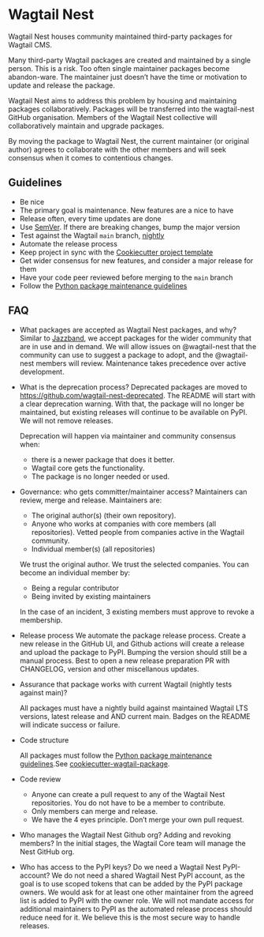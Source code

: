 # Wagtail Nest

Wagtail Nest houses community maintained third-party packages for Wagtail CMS.

Many third-party Wagtail packages are created and maintained by a single person. This is a risk. Too often single maintainer packages become abandon-ware. The maintainer just doesn’t have the time or motivation to update and release the package.

Wagtail Nest aims to address this problem by housing and maintaining packages collaboratively. Packages will be transferred into the wagtail-nest GitHub organisation. Members of the Wagtail Nest collective will collaboratively maintain and upgrade packages.

By moving the package to Wagtail Nest, the current maintainer (or original author) agrees to collaborate with the other members and will seek consensus when it comes to contentious changes.


## Guidelines

- Be nice
- The primary goal is maintenance. New features are a nice to have
- Release often, every time updates are done
- Use [SemVer](https://semver.org/). If there are breaking changes, bump the major version
- Test against the Wagtail `main` branch, [nightly](https://github.com/wagtail/wagtail/wiki/Nightly-testing-of-official-plugins)
- Automate the release process
- Keep project in sync with the [Cookiecutter project template](https://github.com/wagtail/cookiecutter-wagtail-package)
- Get wider consensus for new features, and consider a major release for them
- Have your code peer reviewed before merging to the `main` branch
- Follow the [Python package maintenance guidelines](https://github.com/wagtail/wagtail/wiki/Python-Package-Maintenance-Guidelines)


## FAQ

*   What packages are accepted as Wagtail Nest packages, and why?
    Similar to [Jazzband](https://github.com/jazzband/), we accept packages for the wider community that are in use and in demand.
    We will allow issues on @wagtail-nest that the community can use to suggest a package to adopt, and the @wagtail-nest members will review.
    Maintenance takes precedence over active development.
    
*   What is the deprecation process?
    Deprecated packages are moved to https://github.com/wagtail-nest-deprecated.
    The README will start with a clear deprecation warning. With that, the package will no longer be maintained, but existing releases will continue to be available on PyPI. We will not remove releases.
    
    Deprecation will happen via maintainer and community consensus when:
    * there is a newer package that does it better. 
    * Wagtail core gets the functionality. 
    * The package is no longer needed or used.

*   Governance: who gets committer/maintainer access?
    Maintainers can review, merge and release. Maintainers are:
    * The original author(s) (their own repository).
    * Anyone who works at companies with core members (all repositories). Vetted people from companies active in the Wagtail community.
    * Individual member(s) (all repositories)
            
    We trust the original author. 
    We trust the selected companies.
    You can become an individual member by:
    *   Being a regular contributor
    *   Being invited by existing maintainers
    
    In the case of an incident, 3 existing members must approve to revoke a membership.
    
*   Release process
    We automate the package release process. Create a new release in the GitHub UI, and Github actions will create a release and upload the package to PyPI.
    Bumping the version should still be a manual process. Best to open a new release preparation PR with CHANGELOG, version and other miscellanous updates.
    
*   Assurance that package works with current Wagtail (nightly tests against main)?

    All packages must have a nightly build against maintained Wagtail LTS versions, latest release and AND current main. Badges on the README will indicate success or failure.

* Code structure

    All packages must follow the [Python package maintenance guidelines](https://github.com/wagtail/wagtail/wiki/Python-Package-Maintenance-Guidelines).See [cookiecutter-wagtail-package](https://github.com/wagtail/cookiecutter-wagtail-package).
    
*  Code review
    * Anyone can create a pull request to any of the Wagtail Nest repositories. You do not have to be a member to contribute.
    * Only members can merge and release.
    * We have the 4 eyes principle. Don’t merge your own pull request.

*   Who manages the Wagtail Nest Github org? Adding and revoking members?
    In the initial stages, the Wagtail Core team will manage the Nest GitHub org.

*   Who has access to the PyPI keys? Do we need a Wagtail Nest PyPI-account?
    We do not need a shared Wagtail Nest PyPI account, as the goal is to use scoped tokens that can be added by the PyPI package owners. 
    We would ask for at least one other maintainer from the agreed list is added to PyPI with the owner role. We will not mandate access for additional maintainers to PyPI as the automated release process should reduce need for it. We believe this is the most secure way to handle releases.